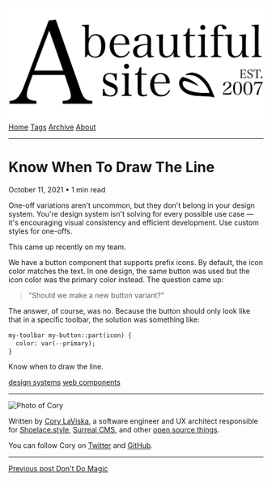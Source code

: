 <a href="../../index.html" class="header-link"><img src="../../images/logos/wordmark.svg" alt="A Beautiful Site" class="wordmark" /></a> <a href="../../index.html" class="nav-item">Home</a> <a href="../../tags/index.html" class="nav-item">Tags</a> <a href="../index.html" class="nav-item">Archive</a> <a href="../../about/index.html" class="nav-item">About</a>

---

# Know When To Draw The Line

October 11, 2021 • 1 min read

One-off variations aren't uncommon, but they don't belong in your design system. You're design system isn't solving for every possible use case — it's encouraging visual consistency and efficient development. Use custom styles for one-offs.

This came up recently on my team.

We have a button component that supports prefix icons. By default, the icon color matches the text. In one design, the same button was used but the icon color was the primary color instead. The question came up:

> "Should we make a new button variant?"

The answer, of course, was no. Because the button should only look like that in a specific toolbar, the solution was something like:

    my-toolbar my-button::part(icon) {
      color: var(--primary);
    }

Know when to draw the line.

<a href="../../tags/design%20systems/index.html" class="post-tag">design systems</a> <a href="../../tags/web%20components/index.html" class="post-tag">web components</a>

---

<img src="http://0.gravatar.com/avatar/bf1b3b95fd5b096a3592247c29667b33?s=512" alt="Photo of Cory" class="avatar avatar-small" />

Written by [Cory LaViska](../../index-4.html), a software engineer and UX architect responsible for [Shoelace.style](https://shoelace.style/), [Surreal CMS](https://www.surrealcms.com/), and other [open source things](https://github.com/claviska).

You can follow Cory on [Twitter](https://twitter.com/bgooonz) and [GitHub](https://github.com/claviska).

---

<a href="../dont-do-magic/index.html" class="post-nav-previous"><span class="small">Previous post</span> Don't Do Magic</a>

